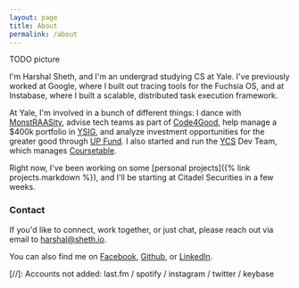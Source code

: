 ```yaml
---
layout: page
title: About
permalink: /about
---
```


TODO picture

I'm Harshal Sheth, and I'm an undergrad studying CS at Yale. I've previously worked at Google, where I built out tracing tools for the Fuchsia OS, and at Instabase, where I built a scalable, distributed task execution framework.

At Yale, I'm involved in a bunch of different things: I dance with [MonstRAASity](https://collegearts.yale.edu/organizations/alliance-dance-yale/dance-groups/monstraasity-raas), advise tech teams as part of [Code4Good](http://yalecode4good.org/), help manage a $400k portfolio in [YSIG](https://yalesig.com/), and analyze investment opportunities for the greater good through [UP Fund](https://www.theupfund.org/about). I also started and run the [YCS](http://yalecompsociety.org/) Dev Team, which manages [Coursetable](https://coursetable.com/). 

Right now, I've been working on some [personal projects]({% link projects.markdown %}), and I'll be starting at Citadel Securities in a few weeks.

### Contact

If you'd like to connect, work together, or just chat, please reach out via email to [harshal@sheth.io](mailto:harshal@sheth.io).

You can also find me on [Facebook](https://www.facebook.com/harshalsheth2), [Github](https://github.com/hsheth2/), or [LinkedIn](https://www.linkedin.com/in/hsheth2/).

[//]: Accounts not added: last.fm /  spotify / instagram / twitter / keybase
